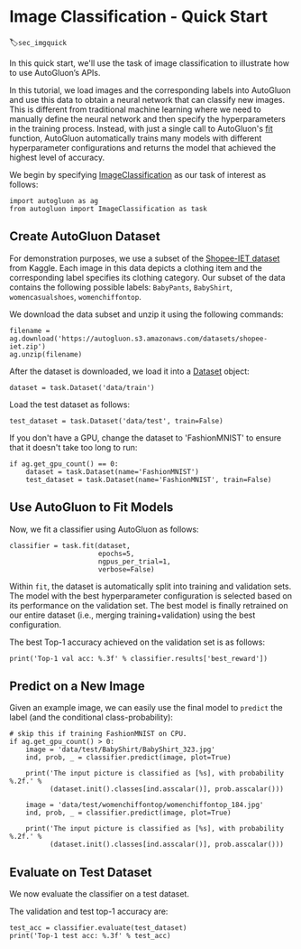 # Image Classification - Quick Start
:label:`sec_imgquick`

In this quick start, we'll use the task of image classification to illustrate how to use AutoGluon’s APIs. 

In this tutorial, we load images and the corresponding labels into AutoGluon and use this data to obtain a neural network that can classify new images. This is different from traditional machine learning where we need to manually define the neural network and then specify the hyperparameters in the training process. Instead, with just a single call to AutoGluon's [fit](/api/autogluon.task.html#autogluon.task.ImageClassification.fit) function, AutoGluon automatically trains many models with different hyperparameter configurations and returns the model that achieved the highest level of accuracy.

We begin by specifying [ImageClassification](/api/autogluon.task.html#autogluon.task.ImageClassification) as our task of interest as follows:

```{.python .input}
import autogluon as ag
from autogluon import ImageClassification as task
```

## Create AutoGluon Dataset

For demonstration purposes, we use a subset of the [Shopee-IET dataset](https://www.kaggle.com/c/shopee-iet-machine-learning-competition/data) from Kaggle.
Each image in this data depicts a clothing item and the corresponding label specifies its clothing category.
Our subset of the data contains the following possible labels: `BabyPants`, `BabyShirt`, `womencasualshoes`, `womenchiffontop`.

We download the data subset and unzip it using the following commands:

```{.python .input}
filename = ag.download('https://autogluon.s3.amazonaws.com/datasets/shopee-iet.zip')
ag.unzip(filename)
```

After the dataset is downloaded, we load it into a [Dataset](/api/autogluon.task.html#autogluon.task.ImageClassification.Dataset) object: 

```{.python .input}
dataset = task.Dataset('data/train')
```

Load the test dataset as follows:

```{.python .input}
test_dataset = task.Dataset('data/test', train=False)
```

If you don't have a GPU, change the dataset to 'FashionMNIST' to ensure that it doesn't take too long to run:

```{.python .input}
if ag.get_gpu_count() == 0:
    dataset = task.Dataset(name='FashionMNIST')
    test_dataset = task.Dataset(name='FashionMNIST', train=False)
```

## Use AutoGluon to Fit Models

Now, we fit a classifier using AutoGluon as follows:

```{.python .input}
classifier = task.fit(dataset,
                      epochs=5,
                      ngpus_per_trial=1,
                      verbose=False)
```

Within `fit`, the dataset is automatically split into training and validation sets.
The model with the best hyperparameter configuration is selected based on its performance on the validation set.
The best model is finally retrained on our entire dataset (i.e., merging training+validation) using the best configuration.

The best Top-1 accuracy achieved on the validation set is as follows:

```{.python .input}
print('Top-1 val acc: %.3f' % classifier.results['best_reward'])
```

## Predict on a New Image

Given an example image, we can easily use the final model to `predict` the label (and the conditional class-probability):

```{.python .input}
# skip this if training FashionMNIST on CPU.
if ag.get_gpu_count() > 0:
    image = 'data/test/BabyShirt/BabyShirt_323.jpg'
    ind, prob, _ = classifier.predict(image, plot=True)

    print('The input picture is classified as [%s], with probability %.2f.' %
          (dataset.init().classes[ind.asscalar()], prob.asscalar()))

    image = 'data/test/womenchiffontop/womenchiffontop_184.jpg'
    ind, prob, _ = classifier.predict(image, plot=True)

    print('The input picture is classified as [%s], with probability %.2f.' %
          (dataset.init().classes[ind.asscalar()], prob.asscalar()))
```

## Evaluate on Test Dataset

We now evaluate the classifier on a test dataset.

The validation and test top-1 accuracy are:

```{.python .input}
test_acc = classifier.evaluate(test_dataset)
print('Top-1 test acc: %.3f' % test_acc)
```

